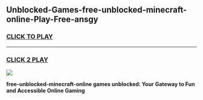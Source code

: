 
## Unblocked-Games-free-unblocked-minecraft-online-Play-Free-ansgy
<h3>
<a href="https://premium76.site?title=free-unblocked-minecraft-online&ref=18A1">CLICK TO PLAY</a></h3>
<hr>

<h3>
<a href="https://premium76.site?title=free-unblocked-minecraft-online&ref=18A1">CLICK 2 PLAY</a>
  
</h3>

<a href="https://premium76.site?title=free-unblocked-minecraft-online&ref=18A1"><img src="https://clearcache.store/games.png"></a>


**free-unblocked-minecraft-online games unblocked: Your Gateway to Fun and Accessible Online Gaming**
